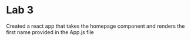 # Lab 3
Created a react app that takes the homepage component and renders the first name provided in the App.js file